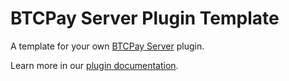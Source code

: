 # BTCPay Server Plugin Template

A template for your own [BTCPay Server](https://github.com/btcpayserver) plugin.

Learn more in our [plugin documentation](https://docs.btcpayserver.org/Development/Plugins/).
